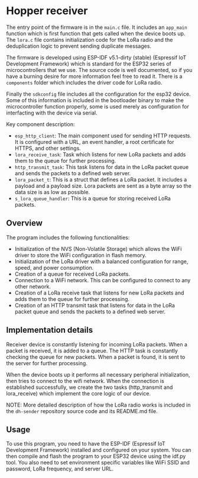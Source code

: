 # Hopper receiver

The entry point of the firmware is in the `main.c` file.
It includes an `app_main` function which is first function that gets called
when the device boots up.
The `lora.c` file contains initialization code for the LoRa radio and
the deduplication logic to prevent sending duplicate messages.

The firmware is developed using ESP-IDF v5.1-dirty (stable) (Espressif IoT Development Framework)
which is standard for the ESP32 series of microcontrollers that we use.
The source code is well documented, so if you have a burning desire
for more information feel free to read it.
There is a `components` folder which includes the driver code for LoRa radio.

Finally the `sdkconfig` file includes all the configuration for the esp32 device.
Some of this information is included in the bootloader binary to make the microcontroller
function properly, some is used merely as configuration for interfacting with the device
via serial.

Key component description:

- `esp_http_client`: The main component used for sending HTTP requests. It is configured with a URL, an event handler, a root certificate for HTTPS, and other settings.
- `lora_receive_task`: Task which listens for new LoRa packets and adds them to the queue for further processing.
- `http_transmit_task`: This task listens for data in the LoRa packet queue and sends the packets to a defined web server.
- `lora_packet_t`: This is a struct that defines a LoRa packet. It includes a payload and a payload size. Lora packets are sent as a byte array so the data size is as low as possible.
- `s_lora_queue_handler`: This is a queue for storing received LoRa packets.

## Overview

The program includes the following functionalities:

- Initialization of the NVS (Non-Volatile Storage) which allows the WiFi driver to store the WiFi configuration in flash memory.
- Initialization of the LoRa driver with a balanced configuration for range, speed, and power consumption.
- Creation of a queue for received LoRa packets.
- Connection to a WiFi network. This can be configured to connect to any other network.
- Creation of a LoRa receive task that listens for new LoRa packets and adds them to the queue for further processing.
- Creation of an HTTP transmit task that listens for data in the LoRa packet queue and sends the packets to a defined web server.

## Implementation details

Receiver device is constantly listening for incoming LoRa packets. When a packet is received, it is added to a queue.
The HTTP task is constantly checking the queue for new packets. When a packet is found, it is sent to the server for further processing.

When the device boots up it performs all necessary peripheral initialization,
then tries to connect to the wifi network.
When the connection is established successfully, we create the two
tasks (http_transmit and lora_receive) which implement the core logic of our device.

NOTE: More detailed description of how the LoRa radio works
is included in the `dh-sender` repository source code
and its README.md file.

## Usage
To use this program, you need to have the ESP-IDF (Espressif IoT Development Framework) installed and configured on your system. You can then compile and flash the program to your ESP32 device using the idf.py tool. You also need to set environment specific variables like WiFi SSID and password, LoRa frequency, and server URL.
```
